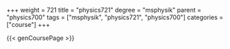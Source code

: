 +++
weight = 721
title = "physics721"
degree = "msphysik"
parent = "physics700"
tags = ["msphysik", "physics721", "physics700"]
categories = ["course"]
+++

{{< genCoursePage >}}
